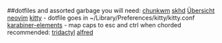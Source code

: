 ##dotfiles and assorted garbage
you will need:
[chunkwm](https://github.com/koekeishiya/chunkwm)
[skhd](https://github.com/koekeishiya/skhd)
[Übersicht](http://tracesof.net/uebersicht/)
[neovim](https://github.com/neovim/neovim)
[kitty](https://github.com/kovidgoyal/kitty) - dotfile goes in ~/Library/Preferences/kitty/kitty.conf
[karabiner-elements](https://github.com/tekezo/Karabiner-Elements) - map caps to esc and ctrl when chorded
recommended:
[tridactyl](https://github.com/tridactyl/tridactyl)
[alfred](https://www.alfredapp.com/)

